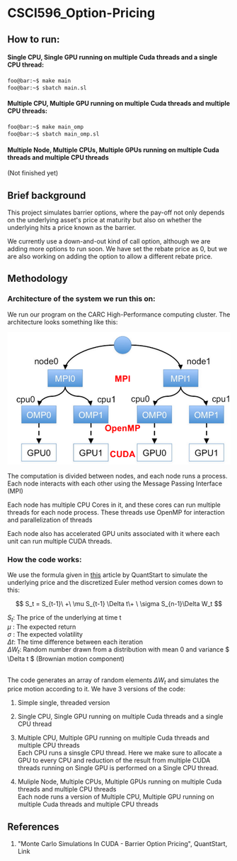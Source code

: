 # CSCI596_Option-Pricing

## How to run:

#### Single CPU, Single GPU running on multiple Cuda threads and a single CPU thread:
```console
foo@bar:~$ make main
foo@bar:~$ sbatch main.sl
```

#### Multiple CPU, Multiple GPU running on multiple Cuda threads and multiple CPU threads:
```console
foo@bar:~$ make main_omp
foo@bar:~$ sbatch main_omp.sl
```
#### Multiple Node, Multiple CPUs, Multiple GPUs running on multiple Cuda threads and multiple CPU threads
(Not finished yet)
## Brief background

This project simulates barrier options, where the pay-off not only depends on the underlying asset's price at maturity but also on whether the underlying hits a price known as the barrier.

We currently use a down-and-out kind of call option, although we are adding more options to run soon.
We have set the rebate price as 0, but we are also working on adding the option to allow a different rebate price.

## Methodology

### Architecture of the system we run this on:
We run our program on the CARC High-Performance computing cluster.
The architecture looks something like this:

![Alt text](image.png)
<p>
The computation is divided between nodes, and each node runs a process.
Each node interacts with each other using the Message Passing Interface (MPI)
<p>
Each node has multiple CPU Cores in it, and these cores can run multiple threads for each node process. These threads use OpenMP for interaction and parallelization of threads
<p>
Each node also has accelerated GPU units associated with it where each unit can run multiple CUDA threads.


### How the code works:

We use the formula given in [this](https://www.quantstart.com/articles/Monte-Carlo-Simulations-In-CUDA-Barrier-Option-Pricing/) article by QuantStart to simulate the underlying price and the discretized Euler method version comes down to this:

$$ S_t = S_{t-1}\ +\  \mu S_{t-1} \Delta t\+ \ \sigma  S_{n-1}\Delta W_t  $$

$S_t$: The price of the underlying at time t <br>
$\mu$ : The expected return <br>
$\sigma$ : The expected volatility<br>
$\Delta t$: The time difference between each iteration <br>
$\Delta W_t$: Random number drawn from a distribution with mean 0 and variance $ \Delta t $ (Brownian motion component) <br>
<br>

The code generates an array of random elements $\Delta W_t$ and simulates the price motion according to it. 
We have 3 versions of the code:
<ol>
<li> <p>Simple single, threaded version
<li> <p>Single CPU, Single GPU running on multiple Cuda threads and a single CPU thread
<li><p> Multiple CPU, Multiple GPU running on multiple Cuda threads and multiple CPU threads
<br> Each CPU runs a sinsgle CPU thread. Here we make sure to allocate a GPU to every CPU and reduction of the result from multiple CUDA threads running on Single GPU is performed on a Single CPU thread.  
<li> <p> Muliple Node, Multiple CPUs, Multiple GPUs running on multiple Cuda threads and multiple CPU threads<br>
Each node runs a version of Multiple CPU, Multiple GPU running on multiple Cuda threads and multiple CPU threads
</ol>


## References

<ol>
<li> "Monte Carlo Simulations In CUDA - Barrier Option Pricing",  QuantStart, <a url=https://www.quantstart.com/articles/Monte-Carlo-Simulations-In-CUDA-Barrier-Option-Pricing/>Link</a>

